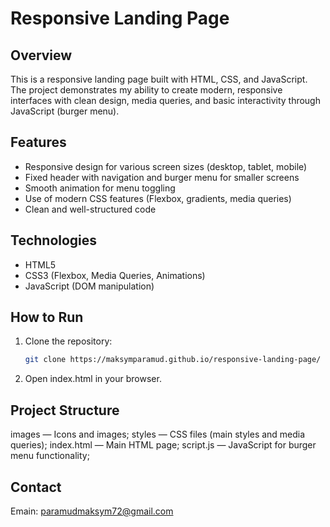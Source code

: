 # Responsive Landing Page


## Overview

This is a responsive landing page built with HTML, CSS, and JavaScript. The project demonstrates my ability to create modern, responsive interfaces with clean design, media queries, and basic interactivity through JavaScript (burger menu).


## Features

- Responsive design for various screen sizes (desktop, tablet, mobile)
- Fixed header with navigation and burger menu for smaller screens
- Smooth animation for menu toggling
- Use of modern CSS features (Flexbox, gradients, media queries)
- Clean and well-structured code


## Technologies

- HTML5
- CSS3 (Flexbox, Media Queries, Animations)
- JavaScript (DOM manipulation)

## How to Run

1. Clone the repository:
   ```bash
   git clone https://maksymparamud.github.io/responsive-landing-page/

2. Open index.html in your browser.


## Project Structure

images       — Icons and images; 
styles       — CSS files (main styles and media queries); 
index.html    — Main HTML page; 
script.js     — JavaScript for burger menu functionality; 


## Contact

Emain: paramudmaksym72@gmail.com

